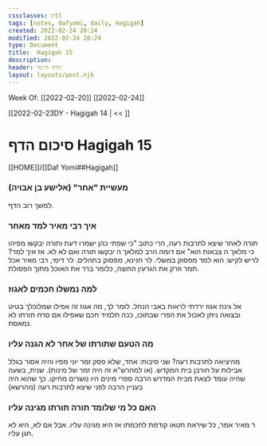 ```yaml
---
cssclasses: rtl
tags: [notes, dafyomi, daily, Hagigah] 
created: 2022-02-24 20:24
modified: 2022-02-24 20:24
type: Document
title:  Hagigah 15
description:
header: הדף היומי 
layout: layouts/post.njk
---
```

Week Of: [[2022-02-20]]
[[2022-02-24]]

[[2022-02-23DY - Hagigah 14 | << ]] 

# סיכום הדף  Hagigah 15

[[HOME]]/[[Daf Yomi##Hagigah]]

### מעשיית "אחר" (אלישע בן אבויה)
למשך רוב הדף.
### איך רבי מאיר למד מאחר
תורה לאחר שיצא לתרבות רעה, הרי כתוב "כי שפתי כהן ישמרו דעת ותורה יבקשו מפיהו כי מלאך ה צבאות הוא" אם דומה הרב למלאך ה יבקשו תורה ואם לא לא. אז איך למד?
לריש לקיש: הוא למד מפסוק במשלי. לר חנינא, מפסוק בתהלים. לר דימי, רבי מאיר אכל תמר וזרק את הגרעין החוצה, כלומר ברר את האוכל מתוך הפסולת.
### למה נמשלו חכמים לאגוז
אל גינת אגוז ירדתי לראות באבי הנחל. לומר לך, מה אגוז זה אפילו שמלוכלך בטיט ובצואה ניתן לאכול את הפרי שבתוכו, ככה תלמיד חכם שאפילו אם סרח תורתו לא נמאסת.
### מה הטעם שתורתו של אחר לא הגנה עליו 
מהיציאה לתרבות רעה? שני סיבות: אחד, שלא פסק זמר יוני מפיו והיה אסור בגלל אבילות על חורבן בית המקדש.  (או למהרש"א זה היה זמר של מינות). שנית, בשעה שהיה עומד לצאת מבית המדרש הרבה ספרי מינים היו נושרים מחיקו. כך שהוא היה בעניין הרבה לפני שיצא לתרבות רעה (מהרשא)
### האם כל מי שלומד תורה תורתו מגינה עליו
ר מאיר אמר,  כל שיראת חטאו קודמת לחכמתו אז היא מגינה עליו. אבל אם לא, היא לא תגן עליו.


 

